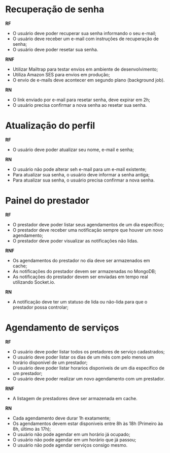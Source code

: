 # Recuperação de senha

**RF**

- O usuário deve poder recuperar sua senha informando o seu e-mail;
- O usuário deve receber um e-mail com instruções de recuperação de senha;
- O usuário deve poder resetar sua senha.

**RNF**

- Utilizar Mailtrap para testar envios em ambiente de desenvolvimento;
- Utiliza Amazon SES para envios em produção;
- O envio de e-mails deve acontecer em segundo plano (background job).

**RN**

- O link enviado por e-mail para resetar senha, deve expirar em 2h;
- O usuário precisa confirmar a nova senha ao resetar sua senha.

# Atualização do perfil

**RF**

- O usuário deve poder atualizar seu nome, e-mail e senha;

**RN**

- O usuário não pode alterar seh e-mail para um e-mail existente;
- Para atualizar sua senha, o usuário deve informar a senha antiga;
- Para atualizar sua senha, o usuário precisa confirmar a nova senha.

# Painel do prestador

**RF**

- O prestador deve poder listar seus agendamentos de um dia específico;
- O prestador deve receber uma notificação sempre que houver um novo agendamento;
- O prestador deve poder visualizar as notificações não lidas.

**RNF**

- Os agendamentos do prestador no dia deve ser armazenados em cache;
- As notificações do prestador devem ser armazenadas no MongoDB;
- As notificações do prestador devem ser enviadas em tempo real utilizando Socket.io.

**RN**

- A notificação deve ter um statuso de lida ou não-lida para que o prestador possa controlar;

# Agendamento de serviços

**RF**

- O usuário deve poder listar todos os pretadores de serviço cadastrados;
- O usuário deve poder listar os dias de um mês com pelo menos um horário disponível de um prestador;
- O usuário deve poder listar horarios disponiveis de um dia especifico de um prestador;
- O usuário deve poder realizar um novo agendamento com um prestador.

**RNF**

- A listagem de prestadores deve ser armazenada em cache.

**RN**

- Cada agendamento deve durar 1h exatamente;
- Os agendamentos devem estar disponiveis entre 8h às 18h (Primeiro àa 8h, último às 17h);
- O usuàrio não pode agendar em um horário já ocupado;
- O usuário não pode agendar em um horário que já passou;
- O usuário não pode agendar serviços consigo mesmo.

